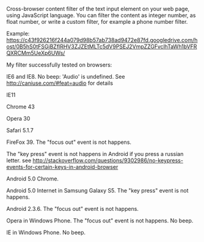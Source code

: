 Cross-browser content filter of the text input element on your web page, using JavaScript language. You can filter the content as integer number, as float number, or write a custom filter, for example a phone number filter.

Example: https://c43f926216f244a079d98b57ab738ad9472e87fd.googledrive.com/host/0B5hS0tFSGjBZflRHV3ZJZEtMLTc5dV9PSEJ2VmpZZGFvclhTaWh1bVFRQXRCMm5UeXp6UWs/

My filter successfully tested on browsers:

IE6 and IE8. No beep: 'Audio' is undefined. See http://caniuse.com/#feat=audio for details

IE11

Chrome 43

Opera 30

Safari 5.1.7

FireFox 39. The "focus out" event is not happens.


The "key press" event is not happens in Android if you press a russian letter. see http://stackoverflow.com/questions/9302986/no-keypress-events-for-certain-keys-in-android-browser

Android 5.0 Chrome.

Android 5.0 Internet in Samsung Galaxy S5. The "key press" event is not happens.

Android 2.3.6. The "focus out" event is not happens.


Opera in Windows Phone. The "focus out" event is not happens. No beep.

IE in Windows Phone. No beep.